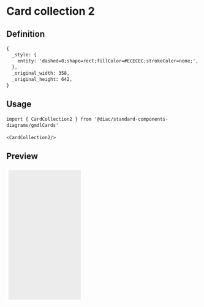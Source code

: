 # Card collection 2

## Definition

```
{
  _style: { 
    entity: 'dashed=0;shape=rect;fillColor=#ECECEC;strokeColor=none;',
  },
  _original_width: 358,
  _original_height: 642,
}
```

## Usage

```
import { CardCollection2 } from '@diac/standard-components-diagrams/gmdlCards'

<CardCollection2/>
```

## Preview

<img src="./card-collection-2.png" width="200"/>
